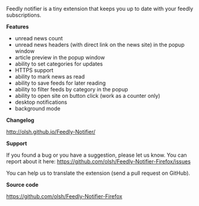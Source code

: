 Feedly notifier is a tiny extension that keeps you up to date with your feedly subscriptions.

**Features**

- unread news count
- unread news headers (with direct link on the news site) in the popup window
- article preview in the popup window
- ability to set categories for updates
- HTTPS support
- ability to mark news as read
- ability to save feeds for later reading
- ability to filter feeds by category in the popup
- ability to open site on button click (work as a counter only)
- desktop notifications
- background mode

**Changelog**

http://olsh.github.io/Feedly-Notifier/

**Support**

If you found a bug or you have a suggestion, please let us know.
You can report about it here:
https://github.com/olsh/Feedly-Notifier-Firefox/issues

You can help us to translate the extension (send a pull request on GitHub).

**Source code**

https://github.com/olsh/Feedly-Notifier-Firefox